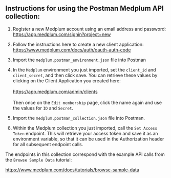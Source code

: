 ## Instructions for using the Postman Medplum API collection:

1. Register a new Medplum account using an email address and password:  
   https://app.medplum.com/signin?project=new

2. Follow the instructions here to create a new client application:  
   https://www.medplum.com/docs/auth/oauth-auth-code

3. Import the `medplum.postman_environment.json` file into Postman

4. In the `Medplum` environment you just imported, set the `client_id` and `client_secret`, and then click save. You can retrieve these values by clicking on the Client Application you created here:
   <br><br>
   https://app.medplum.com/admin/clients
   <br><br>
   Then once on the `Edit membership` page, click the name again and use the values for `ID` and `Secret`.

5. Import the `medplum.postman_collection.json` file into Postman.

6. Within the Medplum collection you just imported, call the `Set Access Token` endpoint. This will retrieve your access token and save it as an environment variable, so that it can be used in the Authorization header for all subsequent endpoint calls.

The endpoints in this collection correspond with the example API calls from the `Browse Sample Data` tutorial:

https://www.medplum.com/docs/tutorials/browse-sample-data
